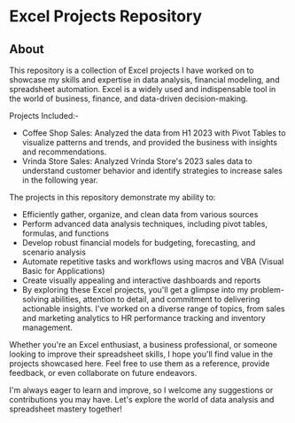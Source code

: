 # Excel Projects Repository
## About
This repository is a collection of Excel projects I have worked on to showcase my skills and expertise in data analysis, financial modeling, and spreadsheet automation. Excel is a widely used and indispensable tool in the world of business, finance, and data-driven decision-making.

Projects Included:-
- Coffee Shop Sales: Analyzed the data from H1 2023 with Pivot Tables to visualize patterns and trends, and provided the business with insights and recommendations.
- Vrinda Store Sales: Analyzed Vrinda Store's 2023 sales data to understand customer behavior and identify strategies to increase sales in the following year.

The projects in this repository demonstrate my ability to:

- Efficiently gather, organize, and clean data from various sources
- Perform advanced data analysis techniques, including pivot tables, formulas, and functions
- Develop robust financial models for budgeting, forecasting, and scenario analysis
- Automate repetitive tasks and workflows using macros and VBA (Visual Basic for Applications)
- Create visually appealing and interactive dashboards and reports
- By exploring these Excel projects, you'll get a glimpse into my problem-solving abilities, attention to detail, and commitment to delivering actionable insights. I've worked on a diverse range of topics, from sales and marketing analytics to HR performance tracking and inventory management.

Whether you're an Excel enthusiast, a business professional, or someone looking to improve their spreadsheet skills, I hope you'll find value in the projects showcased here. Feel free to use them as a reference, provide feedback, or even collaborate on future endeavors.

I'm always eager to learn and improve, so I welcome any suggestions or contributions you may have. Let's explore the world of data analysis and spreadsheet mastery together!
